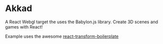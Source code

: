 Akkad
========

A React Webgl target the uses the Babylon.js library. Create 3D scenes and games with React!

Example uses the awesome [react-transform-boilerplate](https://github.com/gaearon/react-transform-boilerplate)